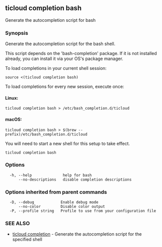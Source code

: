 ## ticloud completion bash

Generate the autocompletion script for bash

### Synopsis

Generate the autocompletion script for the bash shell.

This script depends on the 'bash-completion' package.
If it is not installed already, you can install it via your OS's package manager.

To load completions in your current shell session:

	source <(ticloud completion bash)

To load completions for every new session, execute once:

#### Linux:

	ticloud completion bash > /etc/bash_completion.d/ticloud

#### macOS:

	ticloud completion bash > $(brew --prefix)/etc/bash_completion.d/ticloud

You will need to start a new shell for this setup to take effect.


```
ticloud completion bash
```

### Options

```
  -h, --help              help for bash
      --no-descriptions   disable completion descriptions
```

### Options inherited from parent commands

```
  -D, --debug            Enable debug mode
      --no-color         Disable color output
  -P, --profile string   Profile to use from your configuration file
```

### SEE ALSO

* [ticloud completion](ticloud_completion.md)	 - Generate the autocompletion script for the specified shell

